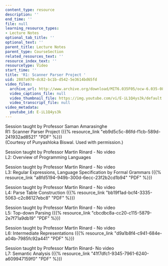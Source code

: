 ```yaml
---
content_type: resource
description: ''
end_time: ''
file: null
learning_resource_types:
- Lecture Notes
optional_tab_title: ''
optional_text: ''
parent_title: Lecture Notes
parent_type: CourseSection
related_resources_text: ''
resource_index_text: ''
resourcetype: Video
start_time: ''
title: 'R1: Scanner Parser Project '
uid: 2807a970-dc82-bc1b-d542-5e3614bd65fd
video_files:
  archive_url: http://www.archive.org/download/MIT6.035F05/ocw-6.035-08sep2005-220k.mp4
  video_captions_file: null
  video_thumbnail_file: https://img.youtube.com/vi/E-iL1Q4ys3k/default.jpg
  video_transcript_file: null
video_metadata:
  youtube_id: E-iL1Q4ys3k
---
```


Session taught by Professor Saman Amarasinghe  
R1: Scanner Parser Project ({{% resource_link "eb9d5c5c-86fd-f1cb-589d-241932ad8521" "PDF" %}})  
(Courtesy of Punyashloka Biswal. Used with permission.)

Session taught by Professor Martin Rinard - No video  
L2: Overview of Programming Languages

Session taught by Professor Martin Rinard - No video  
L3: Regular Expressions, Language Specification by Formal Grammars ({{% resource_link "a8fd5194-949b-300d-6ecc-23f2b2cd1b94" "PDF" %}})

Session taught by Professor Martin Rinard - No video  
L4: Parse Table Construction ({{% resource_link "bb19f1ad-bcf4-3335-5063-c2c86127ebc8" "PDF" %}})

Session taught by Professor Martin Rinard - No video  
L5: Top-down Parsing ({{% resource_link "cbcdbc8a-cc20-c115-5879-2e7f71a9db19" "PDF" %}})

Session taught by Professor Martin Rinard - No video  
L6: Intermediate Representations ({{% resource_link "d9a1b8f4-c941-684e-a04b-7985fc92a441" "PDF" %}})

Session taught by Professor Martin Rinard- No video  
L7: Semantic Analysis ({{% resource_link "41f7dfc1-9345-7961-6240-a609947159f0" "PDF" %}})